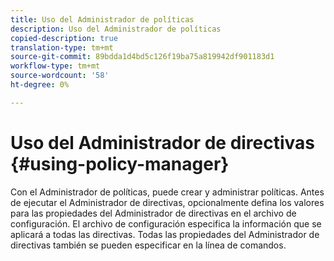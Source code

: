 ```yaml
---
title: Uso del Administrador de políticas
description: Uso del Administrador de políticas
copied-description: true
translation-type: tm+mt
source-git-commit: 89bdda1d4bd5c126f19ba75a819942df901183d1
workflow-type: tm+mt
source-wordcount: '58'
ht-degree: 0%

---
```



# Uso del Administrador de directivas {#using-policy-manager}

Con el Administrador de políticas, puede crear y administrar políticas. Antes de ejecutar el Administrador de directivas, opcionalmente defina los valores para las propiedades del Administrador de directivas en el archivo de configuración. El archivo de configuración especifica la información que se aplicará a todas las directivas. Todas las propiedades del Administrador de directivas también se pueden especificar en la línea de comandos.
